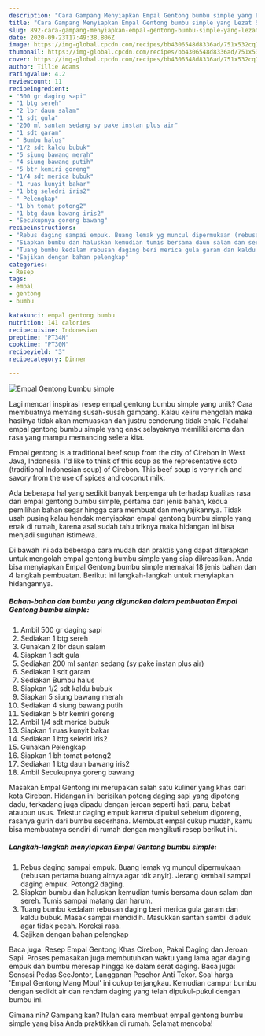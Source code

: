 ```yaml
---
description: "Cara Gampang Menyiapkan Empal Gentong bumbu simple yang Lezat Sekali"
title: "Cara Gampang Menyiapkan Empal Gentong bumbu simple yang Lezat Sekali"
slug: 892-cara-gampang-menyiapkan-empal-gentong-bumbu-simple-yang-lezat-sekali
date: 2020-09-23T17:49:38.806Z
image: https://img-global.cpcdn.com/recipes/bb4306548d8336ad/751x532cq70/empal-gentong-bumbu-simple-foto-resep-utama.jpg
thumbnail: https://img-global.cpcdn.com/recipes/bb4306548d8336ad/751x532cq70/empal-gentong-bumbu-simple-foto-resep-utama.jpg
cover: https://img-global.cpcdn.com/recipes/bb4306548d8336ad/751x532cq70/empal-gentong-bumbu-simple-foto-resep-utama.jpg
author: Tillie Adams
ratingvalue: 4.2
reviewcount: 11
recipeingredient:
- "500 gr daging sapi"
- "1 btg sereh"
- "2 lbr daun salam"
- "1 sdt gula"
- "200 ml santan sedang sy pake instan plus air"
- "1 sdt garam"
- " Bumbu halus"
- "1/2 sdt kaldu bubuk"
- "5 siung bawang merah"
- "4 siung bawang putih"
- "5 btr kemiri goreng"
- "1/4 sdt merica bubuk"
- "1 ruas kunyit bakar"
- "1 btg seledri iris2"
- " Pelengkap"
- "1 bh tomat potong2"
- "1 btg daun bawang iris2"
- "Secukupnya goreng bawang"
recipeinstructions:
- "Rebus daging sampai empuk. Buang lemak yg muncul dipermukaan (rebusan pertama buang airnya agar tdk anyir). Jerang kembali sampai daging empuk. Potong2 daging."
- "Siapkan bumbu dan haluskan kemudian tumis bersama daun salam dan sereh. Tumis sampai matang dan harum."
- "Tuang bumbu kedalam rebusan daging beri merica gula garam dan kaldu bubuk. Masak sampai mendidih. Masukkan santan sambil diaduk agar tidak pecah. Koreksi rasa."
- "Sajikan dengan bahan pelengkap"
categories:
- Resep
tags:
- empal
- gentong
- bumbu

katakunci: empal gentong bumbu 
nutrition: 141 calories
recipecuisine: Indonesian
preptime: "PT34M"
cooktime: "PT30M"
recipeyield: "3"
recipecategory: Dinner

---
```



![Empal Gentong bumbu simple](https://img-global.cpcdn.com/recipes/bb4306548d8336ad/751x532cq70/empal-gentong-bumbu-simple-foto-resep-utama.jpg)

Lagi mencari inspirasi resep empal gentong bumbu simple yang unik? Cara membuatnya memang susah-susah gampang. Kalau keliru mengolah maka hasilnya tidak akan memuaskan dan justru cenderung tidak enak. Padahal empal gentong bumbu simple yang enak selayaknya memiliki aroma dan rasa yang mampu memancing selera kita.

Empal gentong is a traditional beef soup from the city of Cirebon in West Java, Indonesia. I&#39;d like to think of this soup as the representative soto (traditional Indonesian soup) of Cirebon. This beef soup is very rich and savory from the use of spices and coconut milk.

Ada beberapa hal yang sedikit banyak berpengaruh terhadap kualitas rasa dari empal gentong bumbu simple, pertama dari jenis bahan, kedua pemilihan bahan segar hingga cara membuat dan menyajikannya. Tidak usah pusing kalau hendak menyiapkan empal gentong bumbu simple yang enak di rumah, karena asal sudah tahu triknya maka hidangan ini bisa menjadi suguhan istimewa.


Di bawah ini ada beberapa cara mudah dan praktis yang dapat diterapkan untuk mengolah empal gentong bumbu simple yang siap dikreasikan. Anda bisa menyiapkan Empal Gentong bumbu simple memakai 18 jenis bahan dan 4 langkah pembuatan. Berikut ini langkah-langkah untuk menyiapkan hidangannya.

<!--inarticleads1-->

##### Bahan-bahan dan bumbu yang digunakan dalam pembuatan Empal Gentong bumbu simple:

1. Ambil 500 gr daging sapi
1. Sediakan 1 btg sereh
1. Gunakan 2 lbr daun salam
1. Siapkan 1 sdt gula
1. Sediakan 200 ml santan sedang (sy pake instan plus air)
1. Sediakan 1 sdt garam
1. Sediakan  Bumbu halus
1. Siapkan 1/2 sdt kaldu bubuk
1. Siapkan 5 siung bawang merah
1. Sediakan 4 siung bawang putih
1. Sediakan 5 btr kemiri goreng
1. Ambil 1/4 sdt merica bubuk
1. Siapkan 1 ruas kunyit bakar
1. Sediakan 1 btg seledri iris2
1. Gunakan  Pelengkap
1. Siapkan 1 bh tomat potong2
1. Sediakan 1 btg daun bawang iris2
1. Ambil Secukupnya goreng bawang


Masakan Empal Gentong ini merupakan salah satu kuliner yang khas dari kota Cirebon. Hidangan ini berisikan potong daging sapi yang dipotong dadu, terkadang juga dipadu dengan jeroan seperti hati, paru, babat ataupun usus. Tekstur daging empuk karena dipukul sebelum digoreng, rasanya gurih dari bumbu sederhana. Membuat empal cukup mudah, kamu bisa membuatnya sendiri di rumah dengan mengikuti resep berikut ini. 

<!--inarticleads2-->

##### Langkah-langkah menyiapkan Empal Gentong bumbu simple:

1. Rebus daging sampai empuk. Buang lemak yg muncul dipermukaan (rebusan pertama buang airnya agar tdk anyir). Jerang kembali sampai daging empuk. Potong2 daging.
1. Siapkan bumbu dan haluskan kemudian tumis bersama daun salam dan sereh. Tumis sampai matang dan harum.
1. Tuang bumbu kedalam rebusan daging beri merica gula garam dan kaldu bubuk. Masak sampai mendidih. Masukkan santan sambil diaduk agar tidak pecah. Koreksi rasa.
1. Sajikan dengan bahan pelengkap


Baca juga: Resep Empal Gentong Khas Cirebon, Pakai Daging dan Jeroan Sapi. Proses pemasakan juga membutuhkan waktu yang lama agar daging empuk dan bumbu meresap hingga ke dalam serat daging. Baca juga: Sensasi Pedas SeeJontor, Langganan Pesohor Anti Tekor. Soal harga &#39;Empal Gentong Mang Mbul&#39; ini cukup terjangkau. Kemudian campur bumbu dengan sedikit air dan rendam daging yang telah dipukul-pukul dengan bumbu ini. 

Gimana nih? Gampang kan? Itulah cara membuat empal gentong bumbu simple yang bisa Anda praktikkan di rumah. Selamat mencoba!
